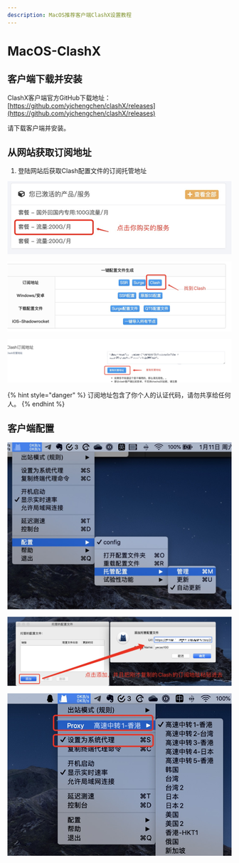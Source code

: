 ```yaml
---
description: MacOS推荐客户端ClashX设置教程
---
```


# MacOS-ClashX

## 客户端下载并安装

ClashX客户端官方GitHub下载地址：[https://github.com/yichengchen/clashX/releases](https://github.com/yichengchen/clashX/releases)

请下载客户端并安装。

## 从网站获取订阅地址

1. 登陆网站后获取Clash配置文件的订阅托管地址

![&#x767B;&#x9646;&#x7F51;&#x7AD9;&#x540E;&#xFF0C;&#x70B9;&#x51FB;&#x4F60;&#x8D2D;&#x4E70;&#x7684;&#x670D;&#x52A1;](../.gitbook/assets/e2466959-5e18-4022-b643-16427f45e9ad.png)

![&#x5728;&#x4EA7;&#x54C1;&#x9875;&#x9762;&#x627E;&#x5230;Clash&#x7684;&#x8BA2;&#x9605;&#x6309;&#x94AE;](../.gitbook/assets/8b737b87-d960-4a15-bc7e-4e67154191c4.png)

![&#x590D;&#x5236;&#x53D6;&#x5F97;Clash&#x7684;&#x8BA2;&#x9605;&#x5730;&#x5740;](../.gitbook/assets/dc798f79-0f6d-4d48-bb0c-2d448958d9d2.png)

{% hint style="danger" %}
订阅地址包含了你个人的认证代码，请勿共享给任何人。
{% endhint %}

## 客户端配置

![](../.gitbook/assets/4e24d63d-6828-499e-8807-f2e05b99d235.png)

![&#x628A;&#x521A;&#x624D;&#x590D;&#x5236;&#x7684;Clash&#x7684;&#x8BA2;&#x9605;&#x5730;&#x5740;&#x7C98;&#x8D34;&#x8FDB;&#x53BB;&#x5E76;&#x786E;&#x8BA4;](../.gitbook/assets/a4edd0cb-e879-483b-8d19-4e7b15a64069.png)

![&#x786E;&#x8BA4;Proxy&#x6709;&#x9650;&#x4E86;&#x540E;&#xFF0C;&#x52FE;&#x9009;&#x201C;&#x8BBE;&#x7F6E;&#x4E3A;&#x7CFB;&#x7EDF;&#x4EE3;&#x7406;&#x201D;&#x5373;&#x53EF;&#x6B63;&#x5E38;&#x4E0A;&#x7F51;](../.gitbook/assets/5d4e1de0-b1fd-468d-855d-425912f98866.png)

